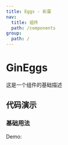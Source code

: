 ```yaml
---
title: Eggs - 彩蛋
nav:
  title: 组件
  path: /components
group:
  path: /
---
```


# GinEggs

这是一个组件的基础描述

## 代码演示

### 基础用法

Demo:

<code src="./demos/index.tsx"  background="#f0f2f5" />
